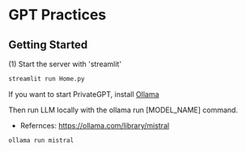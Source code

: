 # GPT Practices 

## Getting Started  

(1) Start the server with 'streamlit' 
 
```bash 
streamlit run Home.py
```

If you want to start PrivateGPT, install [Ollama](https://ollama.com/library/mistral)

Then run LLM locally with the ollama run [MODEL_NAME] command.
- Refernces: https://ollama.com/library/mistral

```bash 
ollama run mistral
```

